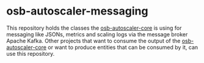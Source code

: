 # osb-autoscaler-messaging
This repository holds the classes the  [osb-autoscaler-core](https://github.com/evoila/osb-autoscaler-core) is using for messaging like JSONs, metrics and scaling logs via the message broker Apache Kafka. Other projects that want to consume the output of the [osb-autoscaler-core](https://github.com/evoila/osb-autoscaler-core) or want to produce entities that can be consumed by it, can use this repository.

